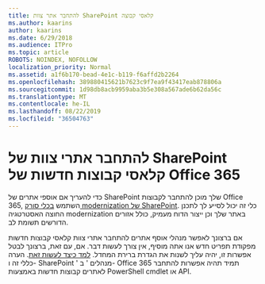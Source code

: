 ```yaml
---
title: להתחבר אתר צוות SharePoint קלאסי קבוצה
ms.author: kaarins
author: kaarins
ms.date: 6/29/2018
ms.audience: ITPro
ms.topic: article
ROBOTS: NOINDEX, NOFOLLOW
localization_priority: Normal
ms.assetid: a1f6b170-bead-4e1c-b119-f6affd2b2264
ms.openlocfilehash: 389880415621b7623c9f7ea9f43417eab878806a
ms.sourcegitcommit: 1d98db8acb9959aba3b5e308a567ade6b62da56c
ms.translationtype: MT
ms.contentlocale: he-IL
ms.lasthandoff: 08/22/2019
ms.locfileid: "36504763"
---
```

# <a name="connect-classic-sharepoint-team-sites-to-new-office-365-groups"></a>להתחבר אתרי צוות של SharePoint קלאסי קבוצות חדשות של Office 365

כדי להעריך אם אוספי אתרים של SharePoint שלך מוכן להתחבר לקבוצות Office 365, השתמש [בכלי סורק modernization של SharePoint](https://go.microsoft.com/fwlink/?linkid=873066). כלי זה יכול לסייע לך לתכנן החוצה האסטרטגיה modernization באתר שלך וכן ייצור הדוח מעמיק, כולל אזורים הדורשים תשומת לב.
  
אם ברצונך לאפשר מנהלי אוסף אתרים להתחבר אתרי צוות קלאסי קבוצות חדשות מפקודת תפריט חדש אנו אתה מוסיף, אין צורך לעשות דבר. אם, עם זאת, ברצונך לבטל אפשרות זו, יהיה עליך לשנות את הגדרת ברירת המחדל. [למד כיצד לעשות זאת](https://go.microsoft.com/fwlink/?linkid=2004316). הערה כללי זה ו- SharePoint ' מנהלים ' ב- Office 365 תמיד תהיה אפשרות להתחבר לאתרים קבוצות חדשות באמצעות PowerShell cmdlet או API.
  

